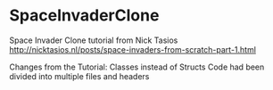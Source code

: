 # SpaceInvaderClone
Space Invader Clone tutorial from  Nick Tasios
http://nicktasios.nl/posts/space-invaders-from-scratch-part-1.html 

Changes from the Tutorial:
Classes instead of Structs
Code had been divided into multiple files and headers
